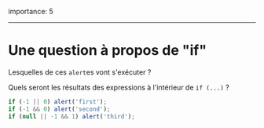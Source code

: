importance: 5

---

# Une question à propos de "if"

Lesquelles de ces `alert`es vont s'exécuter ?

Quels seront les résultats des expressions à l'intérieur de `if (...)` ?  

```js
if (-1 || 0) alert('first');
if (-1 && 0) alert('second');
if (null || -1 && 1) alert('third');
```

